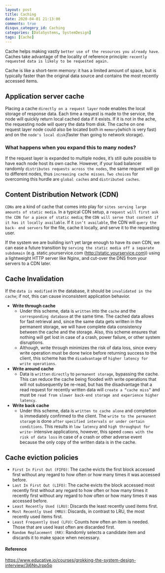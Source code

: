```yaml
---
layout: post
title: Caching
date: 2020-04-01 21:13:00
comments: true
disqus_category_id: Caching
categories: [DataSystems, SystemDesign]
tags: [Cache]
---
```


Cache helps making vastly `better use of the resources you already have`. Caches take advantage of the locality of reference principle: `recently requested data is likely to be requested again.`

Cache is like a short-term memory: it has a limited amount of space, but is typically faster than the original data source and contains the most recently accessed items.

## Application server cache

Placing a cache `directly on a request layer` node enables the local storage of response data. Each time a request is made to the service, the node will quickly return local cached data if it exists. If it is not in the ache, the requesting node will query the data from disk. The cache on one request layer node could also be located both in `memory`(which is very fast) and on the `node's local disk`(faster than going to network storage).

### What happens when you expand this to many nodes?

If the request layer is expanded to multiple nodes, it’s still quite possible to have each node host its own cache. However, if your load balancer randomly `distributes requests across the nodes`, the same request will go to different nodes, thus `increasing cache misses`. `Two choices` for overcoming this hurdle are `global caches` and `distributed caches`.

## Content Distribution Network (CDN)

`CDNs` are a kind of cache that comes into play for `sites serving large amounts of static media`. In a typical CDN setup, a `request will first ask the CDN for a piece of static media`; the `CDN will serve that content if it has it locally available`. If it `isn’t available`, the CDN will `query the back- end servers` for the file, cache it locally, and serve it to the requesting user.

If the system we are building isn’t yet large enough to have its own CDN, we can ease a future transition by `serving the static media off a separate subdomain` (e.g. static.yourservice.com (http://static.yourservice.com)) using a lightweight HTTP server like Nginx, and cut-over the DNS from your servers to a CDN later.

## Cache Invalidation

If the `data is modified` in the database, it should be `invalidated in the cache`; if not, this can cause inconsistent application behavior.

- **Write through cache**
  - Under this scheme, data is `written` into the `cache` and the `corresponding database` at the same time. The cached data allows for fast retrieval and, since the same data gets written in the permanent storage, we will have complete data consistency between the cache and the storage. Also, this scheme ensures that nothing will get lost in case of a crash, power failure, or other system disruptions.
  - Although, write through minimizes the risk of data loss, since every write operation must be done twice before returning success to the client, this scheme has the `disadvantage` of `higher latency for write operations`.
- **Write around cache**
  - Data is `written` `directly` to `permanent storage`, bypassing the cache. This can reduce the cache being flooded with write operations that will not subsequently be re-read, but has the disadvantage that a read request for recently written data will `create a “cache miss”` and must be `read from slower back-end storage and experience higher latency`.
- **Write back cache**
  - Under this scheme, data is `written to cache alone` and completion is immediately confirmed to the client. The `write to the permanent storag`e is done `after` `specified intervals or under certain conditions`. This results in `low latency` and `high throughput for write`- intensive applications, however, this speed `comes with the risk of data loss` in case of a crash or other adverse event because the only copy of the written data is in the cache.

## Cache eviction policies

- `First In First Out (FIFO)`: The cache evicts the first block accessed first without any regard to how often or how many times it was accessed before.
- `Last In First Out (LIFO)`: The cache evicts the block accessed most recently first without any regard to how often or how many times it recently first without any regard to how often or how many times it was accessed before.
- `Least Recently Used (LRU)`: Discards the least recently used items first.
- `Most Recently Used (MRU)`: Discards, in contrast to LRU, the most recently used items first.
- `Least Frequently Used (LFU)`: Counts how often an item is needed. Those that are used least often are discarded first.
- `Random Replacement (RR)`: Randomly selects a candidate item and discards it to make space when necessary.

#### Reference

<https://www.educative.io/courses/grokking-the-system-design-interview/3j6NnJrpp5p>